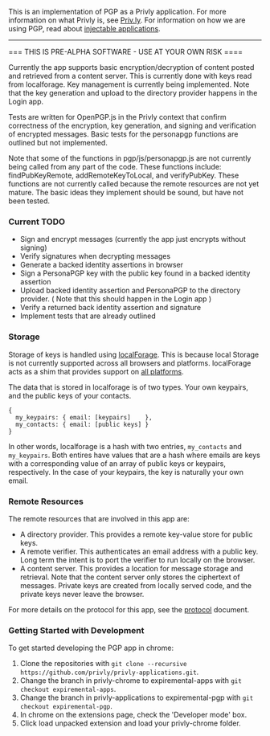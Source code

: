 This is an implementation of PGP as a Privly application. For more information
on what Privly is, see [Priv.ly](https://priv.ly). For information on how we
are using PGP, read about [injectable
applications](https://github.com/privly/privly-organization/wiki/Injectable-Applications).

------------------------------------------------------------------------------


=== THIS IS PRE-ALPHA SOFTWARE - USE AT YOUR OWN RISK ====

Currently the app supports basic encryption/decryption of content posted and
retrieved from a content server. This is currently done with keys read from
localforage. Key management is currently being implemented. Note that the key
generation and upload to the directory provider happens in the Login app.

Tests are written for OpenPGP.js in the Privly context that confirm correctness
of the encryption, key generation, and signing and verification of encrypted
messages. Basic tests for the personapgp functions are outlined but not
implemented.

Note that some of the functions in pgp/js/personapgp.js are not currently being
called from any part of the code. These functions include: findPubKeyRemote,
addRemoteKeyToLocal, and verifyPubKey. These functions are not currently called
because the remote resources are not yet mature. The basic ideas they implement
should be sound, but have not been tested.


### Current TODO
- Sign and encrypt messages (currently the app just encrypts without 
      signing)
- Verify signatures when decrypting messages
- Generate a backed identity assertions in browser
- Sign a PersonaPGP key with the public key found in a backed identity 
      assertion
- Upload backed identity assertion and PersonaPGP to the directory 
      provider. ( Note that this should happen in the Login app )
- Verify a returned back identity assertion and signature
- Implement tests that are already outlined


### Storage
Storage of keys is handled using
[localForage](https://github.com/mozilla/localForage). This is because local
Storage is not currently supported across all browsers and platforms.
localForage acts as a shim that provides support on [all
platforms](https://hacks.mozilla.org/2014/02/localforage-offline-storage-improved/).

The data that is stored in localforage is of two types. Your own keypairs, and
the public keys of your contacts.

```
{ 
  my_keypairs: { email: [keypairs]    },
  my_contacts: { email: [public keys] }
}
```

In other words, localforage is a hash with two entries, `my_contacts` and
`my_keypairs`.  Both entires have values that are a hash where emails are keys
with a corresponding value of an array of public keys or keypairs,
respectively. In the case of your keypairs, the key is naturally your own
email.

### Remote Resources
The remote resources that are involved in this app are: 

  *  A directory provider.  This provides a remote key-value store for public
     keys.
  *  A remote verifier.  This authenticates an email address with a public key.
     Long term the intent is to port the verifier to run locally on the
     browser.
  *  A content server. This provides a location for message storage and
     retrieval. Note that the content server only stores the ciphertext of
     messages. Private keys are created from locally served code, and the 
     private keys never leave the browser.
    
For more details on the protocol for this app, see the
[protocol](https://github.com/privly/privly-applications/blob/experimental-pgp/pgp/protocol.md)
document.

### Getting Started with Development

To get started developing the PGP app in chrome:

1.  Clone the repositories with ```git clone --recursive https://github.com/privly/privly-applications.git```.
1.  Change the branch in privly-chrome to expiremental-apps with
    ```git checkout expiremental-apps```.
1.  Change the branch in privly-applications to expiremental-pgp with
    ```git checkout expiremental-pgp```.
1.  In chrome on the extensions page, check the 'Developer mode' box.
1.  Click load unpacked extension and load your privly-chrome folder.
